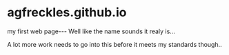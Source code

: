 agfreckles.github.io
====================

my first web page---
 Well like the name sounds it realy is...
 
 A lot more work needs to go into this before it meets my standards though..
 
